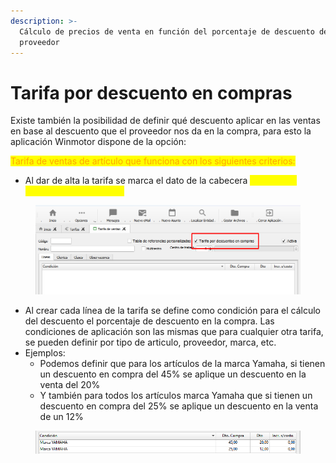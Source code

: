 ```yaml
---
description: >-
  Cálculo de precios de venta en función del porcentaje de descuento del
  proveedor
---
```


# Tarifa por descuento en compras

Existe también la posibilidad de definir qué descuento aplicar en las ventas en base al descuento que el proveedor nos da en la compra, para esto la aplicación Winmotor dispone de la opción:&#x20;

<mark style="color:orange;">Tarifa de ventas de artículo que funciona con los siguientes criterios:</mark>

* Al dar de alta la tarifa se marca el dato de la cabecera <mark style="color:yellow;">" Tarifa por descuento en compras"</mark>

<figure><img src="../../../../.gitbook/assets/imagen (14).png" alt=""><figcaption></figcaption></figure>

* Al crear cada línea de la tarifa se define como condición para el cálculo del descuento el porcentaje de descuento en la compra. Las condiciones de aplicación son las mismas que para cualquier otra tarifa, se pueden definir por tipo de articulo, proveedor, marca, etc.
* Ejemplos:
  * Podemos definir que para los artículos de la marca Yamaha, si tienen un descuento en compra del 45% se aplique un descuento en la venta del 20%
  * Y también para todos los artículos marca Yamaha que si tienen un descuento en compra del 25% se aplique un descuento en la venta de un 12%

<figure><img src="../../../../.gitbook/assets/imagen (1) (1) (1) (1).png" alt=""><figcaption></figcaption></figure>
